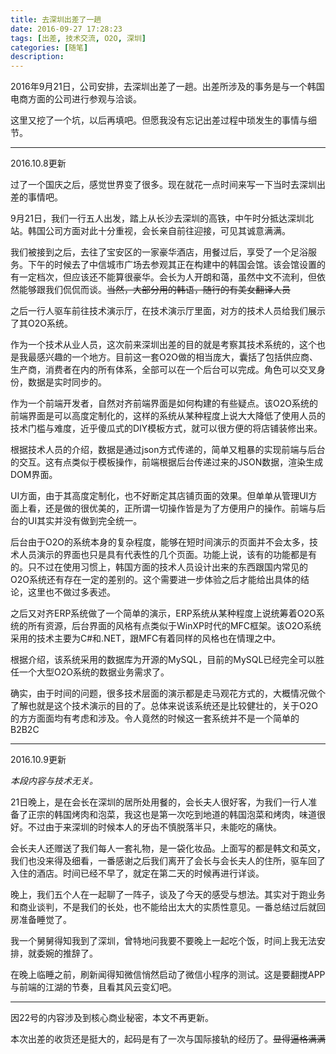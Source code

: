 ```yaml
---
title: 去深圳出差了一趟
date: 2016-09-27 17:28:23
tags: [出差, 技术交流, O2O, 深圳]
categories: [随笔]
description: 
---
```


2016年9月21日，公司安排，去深圳出差了一趟。出差所涉及的事务是与一个韩国电商方面的公司进行参观与洽谈。

<!--more-->

这里又挖了一个坑，以后再填吧。但愿我没有忘记出差过程中琐发生的事情与细节。

---------------
2016.10.8更新

过了一个国庆之后，感觉世界变了很多。现在就花一点时间来写一下当时去深圳出差的事情吧。

9月21日，我们一行五人出发，踏上从长沙去深圳的高铁，中午时分抵达深圳北站。韩国公司方面对此十分重视，会长亲自前往迎接，可见其诚意满满。

我们被接到之后，去往了宝安区的一家豪华酒店，用餐过后，享受了一个足浴服务。下午的时候去了中信城市广场去参观其正在构建中的韩国会馆。该会馆设置的有一定档次，但应该还不能算很豪华。会长为人开朗和蔼，虽然中文不流利，但依然能够跟我们侃侃而谈。~~当然，大部分用的韩语，随行的有美女翻译人员~~

之后一行人驱车前往技术演示厅，在技术演示厅里面，对方的技术人员给我们展示了其O2O系统。

作为一个技术从业人员，这次前来深圳出差的目的就是考察其技术系统的，这个也是我最感兴趣的一个地方。目前这一套O2O做的相当庞大，囊括了包括供应商、生产商，消费者在内的所有体系，全部可以在一个后台可以完成。角色可以交叉身份，数据是实时同步的。

作为一个前端开发者，自然对齐前端界面是如何构建的有些疑点。该O2O系统的前端界面是可以高度定制化的，这样的系统从某种程度上说大大降低了使用人员的技术门槛与难度，近乎傻瓜式的DIY模板方式，就可以很方便的将店铺装修出来。

根据技术人员的介绍，数据是通过json方式传递的，简单又粗暴的实现前端与后台的交互。这有点类似于模板操作，前端根据后台传递过来的JSON数据，渲染生成DOM界面。

UI方面，由于其高度定制化，也不好断定其店铺页面的效果。但单单从管理UI方面上看，还是做的很优美的，正所谓一切操作皆是为了方便用户的操作。前端与后台的UI其实并没有做到完全统一。

后台由于O2O的系统本身的复杂程度，能够在短时间演示的页面并不会太多，技术人员演示的界面也只是具有代表性的几个页面。功能上说，该有的功能都是有的。只不过在使用习惯上，韩国方面的技术人员设计出来的东西跟国内常见的O2O系统还有存在一定的差别的。这个需要进一步体验之后才能给出具体的结论，这里也不做过多表述。

之后又对齐ERP系统做了一个简单的演示，ERP系统从某种程度上说统筹着O2O系统的所有资源，后台界面的风格有点类似于WinXP时代的MFC框架。该O2O系统采用的技术主要为C#和.NET，跟MFC有着同样的风格也在情理之中。

根据介绍，该系统采用的数据库为开源的MySQL，目前的MySQL已经完全可以胜任一个大型O2O系统的数据业务需求了。

确实，由于时间的问题，很多技术层面的演示都是走马观花方式的，大概情况做个了解也就是这个技术演示的目的了。总体来说该系统还是比较健壮的，关于O2O的方方面面均有考虑和涉及。令人竟然的时候这一套系统并不是一个简单的B2B2C


---------------
2016.10.9更新

*本段内容与技术无关。*

21日晚上，是在会长在深圳的居所处用餐的，会长夫人很好客，为我们一行人准备了正宗的韩国烤肉和泡菜，我这也是第一次吃到地道的韩国泡菜和烤肉，味道很好。不过由于来深圳的时候本人的牙齿不慎脱落半只，未能吃的痛快。

会长夫人还赠送了我们每人一套礼物，是一袋化妆品。上面写的都是韩文和英文，我们也没来得及细看，一番感谢之后我们离开了会长与会长夫人的住所，驱车回了入住的酒店。时间已经不早了，就定在第二天的时候再进行详谈。

晚上，我们五个人在一起聊了一阵子，谈及了今天的感受与想法。其实对于跑业务和商业谈判，不是我们的长处，也不能给出太大的实质性意见。一番总结过后就回房准备睡觉了。

我一个舅舅得知我到了深圳，曾特地问我要不要晚上一起吃个饭，时间上我无法安排，就委婉的推辞了。

在晚上临睡之前，刷新闻得知微信悄然启动了微信小程序的测试。这是要翻搅APP与前端的江湖的节奏，且看其风云变幻吧。

-------

因22号的内容涉及到核心商业秘密，本文不再更新。

本次出差的收货还是挺大的，起码是有了一次与国际接轨的经历了。~~显得逼格满满~~





